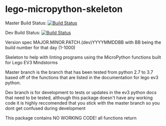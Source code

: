 # lego-micropython-skeleton

Master Build Status: [![Build Status](https://dev.azure.com/leetzilantonisibmcom/LegoExtension/_apis/build/status/KlutzyBubbles.lego-micropython-skeleton?branchName=master)](https://dev.azure.com/leetzilantonisibmcom/LegoExtension/_build/latest?definitionId=3&branchName=master)

Dev Build Status: [![Build Status](https://dev.azure.com/leetzilantonisibmcom/LegoExtension/_apis/build/status/KlutzyBubbles.lego-micropython-skeleton?branchName=dev)](https://dev.azure.com/leetzilantonisibmcom/LegoExtension/_build/latest?definitionId=3&branchName=dev)

Version spec MAJOR.MINOR.PATCH.(dev)YYYYMMDDBB with BB being the build number for that day (1-1000)

Skeleton to help with linting programs using the MicroPython functions built for Lego EV3 Mindstorms

Master branch is the branch that has been tested from python 2.7 to 3.7 based off of the functions that are listed in the documentation for lego ev3 python.

Dev branch is for development to tests or updates in the ev3 python docs that need to be tested, although this package doesn't have any working code it is highly reccomended that you stick with the master branch so you dont get confused during development

This package contains NO WORKING CODE! all functions return
